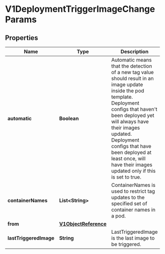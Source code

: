 
# V1DeploymentTriggerImageChangeParams

## Properties
Name | Type | Description | Notes
------------ | ------------- | ------------- | -------------
**automatic** | **Boolean** | Automatic means that the detection of a new tag value should result in an image update inside the pod template. Deployment configs that haven&#39;t been deployed yet will always have their images updated. Deployment configs that have been deployed at least once, will have their images updated only if this is set to true. |  [optional]
**containerNames** | **List&lt;String&gt;** | ContainerNames is used to restrict tag updates to the specified set of container names in a pod. |  [optional]
**from** | [**V1ObjectReference**](V1ObjectReference.md) |  | 
**lastTriggeredImage** | **String** | LastTriggeredImage is the last image to be triggered. |  [optional]



